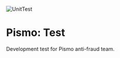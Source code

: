 ![UnitTest](https://github.com/vinyguedess/pismo-test/actions/workflows/unit_tests.yml/badge.svg)

# Pismo: Test
Development test for Pismo anti-fraud team.
